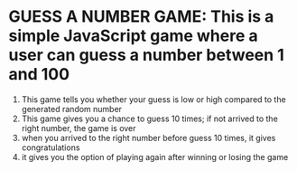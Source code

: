 # GUESS A NUMBER GAME: This is a simple JavaScript game where a user can guess a number between 1 and 100
1. This game tells you whether your guess is low or high compared to the generated random number
2. This game gives you a chance to guess 10 times; if not arrived to the right number, the game is over
3. when you arrived to the right number before guess 10 times, it gives congratulations
4. it gives you the option of playing again after winning or losing the game
